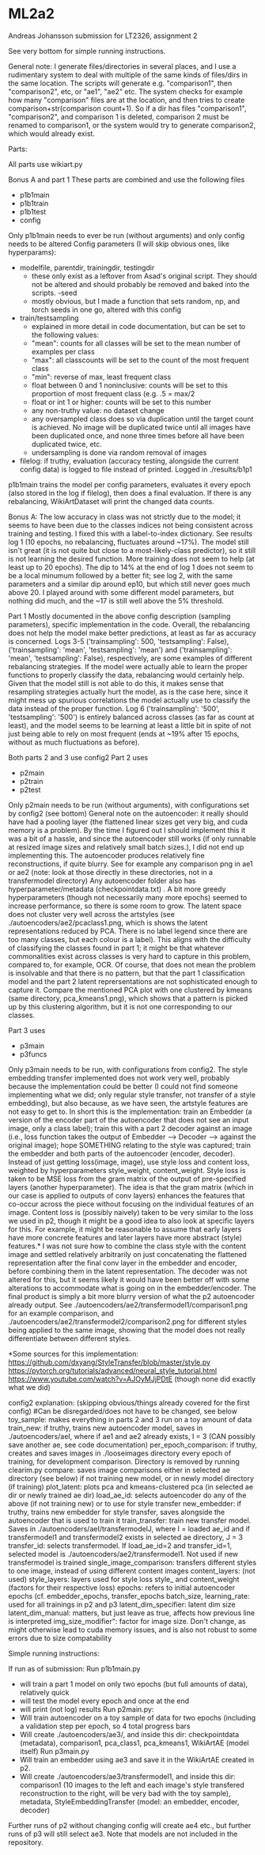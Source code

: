 # ML2a2
Andreas Johansson submission for LT2326, assignment 2

See very bottom for simple running instructions.

General note: I generate files/directories in several places, and I use a rudimentary system to deal with multiple of the same kinds of files/dirs in the same location. The scripts will generate e.g. "comparison1", then "comparison2", etc, or "ae1", "ae2" etc. The system checks for example how many "comparison" files are at the location, and then tries to create comparison+str(comparison count+1). So if a dir has files "comparison1", "comparison2", and comparison 1 is deleted, comparison 2 must be renamed to comparison1, or the system would try to generate comparison2, which would already exist.

Parts:

All parts use wikiart.py

Bonus A and part 1
These parts are combined and use the following files
 - p1b1main
 - p1b1train
 - p1b1test
 - config

Only p1b1main needs to ever be run (without arguments) and only config needs to be altered
Config parameters (I will skip obvious ones, like hyperparams):
- modelfile, parentdir, trainingdir, testingdir
  - these only exist as a leftover from Asad's original script. They should not be altered and should probably be removed and baked into the scripts.
-seed
  - mostly obvious, but I made a function that sets random, np, and torch seeds in one go, altered with this config
- train/testsampling
  - explained in more detail in code documentation, but can be set to the following values:
   - "mean": counts for all classes will be set to the mean number of examples per class
   - "max": all classcounts will be set to the count of the most frequent class
   - "min": reverse of max, least frequent class
   - float between 0 and 1 noninclusive: counts will be set to this proportion of most frequent class (e.g. .5 = max/2
   - float or int 1 or higher: counts will be set to this number
   -  any non-truthy value: no dataset change
  - any oversampled class does so via duplication until the target count is achieved. No image will be duplicated twice until all images have been duplicated once, and none three times before all have been duplicated twice, etc.
  - undersampling is done via random removal of images
- filelog: if truthy, evaluation (accuracy testing, alongside the current config data) is logged to file instead of printed. Logged in ./results/b1p1

p1b1main trains the model per config parameters, evaluates it every epoch (also stored in the log if filelog), then does a final evaluation. If there is any rebalancing, WikiArtDataset will print the changed data counts.

Bonus A:
The low accuracy in class was not strictly due to the model; it seems to have been due to the classes indices not being consistent across training and testing. I fixed this with a label-to-index dictionary. See results log 1 (10 epochs, no rebalancing, fluctuates around ~17%). The model still isn't great (it is not quite but close to a most-likely-class predictor), so it still is not learning the desired function. More training does not seem to help (at least up to 20 epochs). The dip to 14% at the end of log 1 does not seem to be a local minumum followed by a better fit; see log 2, with the same parameters and a similar dip around ep10, but which still never goes much above 20. I played around with some different model parameters, but nothing did much, and the ~17 is still well above the 5% threshold.

Part 1
Mostly documented in the above config description (sampling parameters), specific implementation in the code. Overall, the rebalancing does not help the model make better predictions, at least as far as accuracy is concerned. Logs 3-5 ('trainsampling': 500, 'testsampling': False), ('trainsampling': 'mean', 'testsampling': 'mean') and ('trainsampling': 'mean', 'testsampling': False), respectively, are some examples of different rebalancing strategies. If the model were actually able to learn the proper functions to properly classify the data, rebalancing would certainly help. Given that the model still is not able to do this, it makes sense that resampling strategies actually hurt the model, as is the case here, since it might mess up spurious correlations the model actually use to classify the data instead of the proper function. Log 6 ('trainsampling': '500', 'testsampling': '500') is entirely balanced across classes (as far as count at least), and the model seems to be learning at least a little bit in spite of not just being able to rely on most frequent (ends at ~19% after 15 epochs, without as much fluctuations as before).

Both parts 2 and 3 use config2
Part 2 uses
- p2main
- p2train
- p2test

Only p2main needs to be run (without arguments), with configurations set by config2 (see bottom)
General note on the autoencoder: it really should have had a pooling layer (the flattened linear sizes get very big, and cuda memory is a problem). By the time I figured out I should implement this it was a bit of a hassle, and since the autoencoder still works (if only runnable at resized image sizes and relatively small batch sizes.), I did not end up implementing this. The autoencoder produces relatively fine reconstructions, if quite blurry. See for example any comparison png in ae1 or ae2 (note: look at those directly in these directories, not in a transfermodel directory) Any autoencoder folder also has hyperparameter/metadata (checkpointdata.txt) . A bit more greedy hyperparameters (though not necessarily many more epochs) seemed to increase performance, so there is some room to grow. The latent space does not cluster very well across the artstyles (see ./autoencoders/ae2/pcaclass1.png, which is shows the latent representations reduced by PCA. There is no label legend since there are too many classes, but each colour is a label). This aligns with the difficulty of classifying the classes found in part 1; it might be that whatever commonalities exist across classes is very hard to capture in this problem, compared to, for example, OCR. Of course, that does not mean the problem is insolvable and that there is no pattern, but that the part 1 classification model and the part 2 latent reprersentations are not sophisticated enough to capture it. Compare the mentioned PCA plot with one clustered by kmeans (same directory, pca_kmeans1.png), which shows that a pattern is picked up by this clustering algorithm, but it is not one corresponding to our classes.

Part 3 uses
- p3main
- p3funcs

Only p3main needs to be run, with configurations from config2.
The style embedding transfer implemented does not work very well, probably because the implementation could be better (I could not find someone implementing what we did; only regular style transfer, not transfer of a style embedding), but also because, as we have seen, the artstyle features are not easy to get to. In short this is the implementation: train an Embedder (a version of the encoder part of the autoencoder that does not see an input image, only a class label); train this with a part 2 decoder against an image (i.e., loss function takes the output of Embedder --> Decoder --> against the original image); hope SOMETHING relating to the style was captured; train the embedder and both parts of the autoencoder (encoder, decoder). Instead of just getting loss(image, image), use style loss and content loss, weighted by hyperparameters style_weight, content_weight. Style loss is taken to be MSE loss from the gram matrix of the output of pre-specified layers (another hyperparameter). The idea is that the gram matrix (which in our case is applied to outputs of conv layers) enhances the features that co-occur across the piece without focusing on the individual features of an image. Content loss is (possibly naively) taken to be very similar to the loss we used in p2, though it might be a good idea to also look at specific layers for this. For example, it might be reasonable to assume that early layers have more concrete features and later layers have more abstract (style) features.* I was not sure how to combine the class style with the content image and settled relatively arbitrarily on just concatenating the flattened representation after the final conv layer in the embedder and encoder, before combining them in the latent representation. The decoder was not altered for this, but it seems likely it would have been better off with some alterations to accommodate what is going on in the embedder/encoder. The final product is simply a bit more blurry version of what the p2 autoencoder already output. See ./autoencoders/ae2/transfermodel1/comparison1.png for an example comparison, and ./autoencoders/ae2/transfermodel2/comparison2.png for different styles being applied to the same image, showing that the model does not really differentiate between different styles.

*Some sources for this implementation:
https://github.com/dxyang/StyleTransfer/blob/master/style.py
https://pytorch.org/tutorials/advanced/neural_style_tutorial.html
https://www.youtube.com/watch?v=AJOyMJjPDtE
(though none did exactly what we did)

config2 explanation:
(skipping obvious/things already covered for the first config)
#Can be disregarded/does not have to be changed, see below
toy_sample: makes everything in parts 2 and 3 run on a toy amount of data
train_new: if truthy, trains new autoencoder model, saves in ./autoencoders/aeI, where if ae1 and ae2 already exists, I = 3 (CAN possibly save another ae, see code documentation)
per_epoch_comparison: if truthy, creates and saves images in ./looseimages directory every epoch of training, for development comparison. Directory is removed by running clearim.py
compare: saves image comparisons either in selected ae directory (see below) if not training new model, or in newly model directory (if training)
plot_latent: plots pca and kmeans-clustered pca (in selected ae dir or newly trained ae dir)
load_ae_id: selects autoencoder do any of the above (if not training new) or to use for style transfer
new_embedder: if truthy, trains new embedder for style transfer, saves alongside the autoencoder that is used to train it
train_transfer: train new transfer model. Saves in ./autoencoders/aeI/transfermodelJ, where I = loaded ae_id and if transfermodel1 and transfermodel2 exists in selected ae directory, J = 3
transfer_id: selects transfermodel. If load_ae_id=2 and transfer_id=1, selected model is ./autoencoders/ae2/transfermodel1. Not used if new transfermodel is trained
single_image_comparison: transfers different styles to one image, instead of using different content images
content_layers: (not used)
style_layers: layers used for style loss
style_ and content_weight (factors for their respective loss)
epochs: refers to initial autoencoder epochs (cf. embedder_epochs, transfer_epochs
batch_size, learning_rate: used for all trainings in p2 and p3
latent_dim_specifier: latent dim size
latent_dim_manual: matters, but just leave as true, affects how previous line is interpreted
img_size_modifier": factor for image size. Don't change, as might otherwise lead to cuda memory issues, and is also not robust to some errors due to size compatability


Simple running instructions:

If run as of submission:
Run p1b1main.py
- will train a part 1 model on only two epochs (but full amounts of data), relatively quick
- will test the model every epoch and once at the end
- will print (not log) results
Run p2main.py:
- Will train autoencoder on a toy sample of data for two epochs (including a validation step per epoch, so 4 total progress bars
- Will create ./autoencoders/ae3/, and inside this dir: checkpointdata (metadata), comparison1, pca_class1, pca_kmeans1, WikiArtAE (model itself)
Run p3main.py
- Will train an embedder using ae3 and save it in the WikiArtAE created in p2.
- Will create ./autoencoders/ae3/transfermodel1, and inside this dir: comparison1 (10 images to the left and each image's style transfered reconstruction to the right, will be very bad with the toy sample), metadata, StyleEmbeddingTransfer (model: an embedder, encoder, decoder)

Further runs of p2 without changing config will create ae4 etc., but further runs of p3 will still select ae3. Note that models are not included in the repository.











